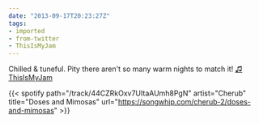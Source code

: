 ```yaml
---
date: "2013-09-17T20:23:27Z"
tags:
- imported
- from-twitter
- ThisIsMyJam
---
```

Chilled & tuneful. Pity there aren't so many warm nights to match it! [♫](https://t.thisismyjam.com/jphastings/_6rgva69) [ThisIsMyJam](/tags/thisismyjam)

{{< spotify path="/track/44CZRkOxv7UItaAUmh8PgN" artist="Cherub" title="Doses and Mimosas" url="https://songwhip.com/cherub-2/doses-and-mimosas" >}}

